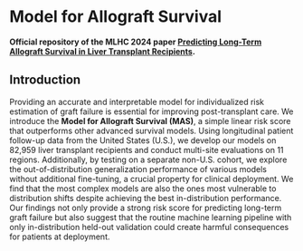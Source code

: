 # Model for Allograft Survival

**Official repository of the MLHC 2024 paper [Predicting Long-Term Allograft Survival in Liver Transplant Recipients](https://arxiv.org/abs/2408.05437).**

## Introduction

Providing an accurate and interpretable model for individualized risk estimation of graft failure is essential for improving post-transplant care. We introduce the **Model for Allograft Survival (MAS)**, a simple linear risk score that outperforms other advanced survival models. Using longitudinal patient follow-up data from the United States (U.S.), we develop our models on 82,959 liver transplant recipients and conduct multi-site evaluations on 11 regions. Additionally, by testing on a separate non-U.S. cohort, we explore the out-of-distribution generalization performance of various models without additional fine-tuning, a crucial property for clinical deployment. We find that the most complex models are also the ones most vulnerable to distribution shifts despite achieving the best in-distribution performance. Our findings not only provide a strong risk score for predicting long-term graft failure but also suggest that the routine machine learning pipeline with only in-distribution held-out validation could create harmful consequences for patients at deployment.